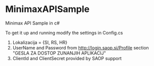 # MinimaxAPISample
Minimax API Sample in c#

To get it up and running modify the settings in Config.cs
1. Lokalizacija = {SI, RS, HR}
2. UserName and Password from http://login.saop.si/Profile section "GESLA ZA DOSTOP ZUNANJIH APLIKACIJ"
3. ClientId and ClientSecret provided by SAOP support
